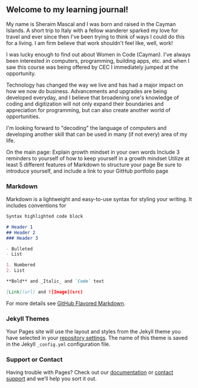 ## Welcome to my learning journal!

My name is Sheraim Mascal and I was born and raised in the Cayman Islands. A short trip to Italy with a fellow wanderer sparked my love for travel and ever since then I've been trying to think of ways I could do this for a living. I am firm believe that work shouldn't feel like, well, work!

I was lucky enough to find out about Women in Code (Cayman).  I've always been interested in computers, programming, building apps, etc. and when I saw this course was being offered by CEC I immediately jumped at the opportunity.

Technology has changed the way we live and has had a major impact on how we now do business. Advancements and upgrades are being developed everyday, and I believe that broadening one's knowledge of coding and digitization will not only expand their boundaries and appreciation for programming, but can also create another world of opportunities.

 I'm looking forward to "decoding" the language of computers and developing another skill that can be used in many (if not every) area of my life.


On the main page:
Explain growth mindset in your own words
Include 3 reminders to yourself of how to keep yourself in a growth mindset
Utilize at least 5 different features of Markdown to structure your page
Be sure to introduce yourself, and include a link to your GitHub portfolio page

### Markdown

Markdown is a lightweight and easy-to-use syntax for styling your writing. It includes conventions for

```markdown
Syntax highlighted code block

# Header 1
## Header 2
### Header 3

- Bulleted
- List

1. Numbered
2. List

**Bold** and _Italic_ and `Code` text

[Link](url) and ![Image](src)
```

For more details see [GitHub Flavored Markdown](https://guides.github.com/features/mastering-markdown/).

### Jekyll Themes

Your Pages site will use the layout and styles from the Jekyll theme you have selected in your [repository settings](https://github.com/Sheraim/learning-journal/settings). The name of this theme is saved in the Jekyll `_config.yml` configuration file.

### Support or Contact

Having trouble with Pages? Check out our [documentation](https://help.github.com/categories/github-pages-basics/) or [contact support](https://github.com/contact) and we’ll help you sort it out.
